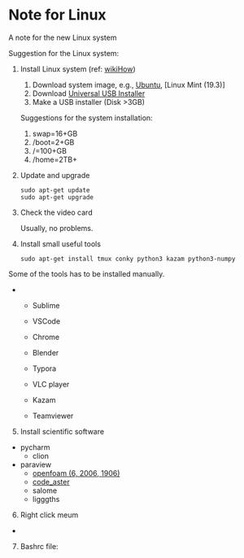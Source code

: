 # Note for Linux
 A note for the new Linux system

Suggestion for the Linux system:

1. Install Linux system (ref: [wikiHow](https://zh.wikihow.com/%E5%AE%89%E8%A3%85Ubuntu-Linux))

   1. Download system image, e.g., [Ubuntu](https://ubuntu.com/), [Linux Mint (19.3)]
   2. Download [Universal USB Installer](https://www.pendrivelinux.com/universal-usb-installer-easy-as-1-2-3/)
   3. Make a USB installer (Disk >3GB)

   Suggestions for the system installation:

   1. swap=16+GB
   2. /boot=2+GB
   3. /=100+GB
   4. /home=2TB+

   

2. Update and upgrade

   ```shell
   sudo apt-get update
   sudo apt-get upgrade
   ```

   

3. Check the video card

   Usually, no problems.

4. Install small useful tools

   ```shell
   sudo apt-get install tmux conky python3 kazam python3-numpy 
   
   ```
   

Some of the tools has to be installed manually.

- - Sublime

   - VSCode
   - Chrome
   - Blender
   - Typora
   - VLC player
   - Kazam
   - Teamviewer

   

5. Install scientific software
- pycharm
   - clion
- paraview
   - [openfoam (6, 2006, 1906)](./Install_OpenFoam.md)
   - [code_aster](./Install_code_aster.md)
   - salome
   - ligggths
6.  Right click meum
   - 

7. Bashrc file:
   ```
   
   ```